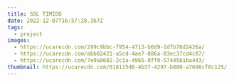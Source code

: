 ```yaml
---
title: SOL TIMIDO
date: 2022-12-07T16:57:28.367Z
tags:
  - project
images:
  - https://ucarecdn.com/299c9bbc-f954-4713-b6d9-1d7b78d2426a/
  - https://ucarecdn.com/abb02421-a5cd-4ae7-886a-03ec37cd4c87/
  - https://ucarecdn.com/7e9a8682-2c1a-4965-8ff0-57445b1ba443/
thumbnail: https://ucarecdn.com/018115d6-4b37-4297-b800-a7698cf8c125/
---
```

